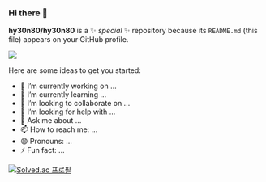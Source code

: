 ### Hi there 👋


**hy30n80/hy30n80** is a ✨ _special_ ✨ repository because its `README.md` (this file) appears on your GitHub profile.

<img src="https://img.shields.io/badge/Firebase-FFCA28?style=flat-square&logo=firebase&logoColor=white"/>




Here are some ideas to get you started:

- 🔭 I’m currently working on ...
- 🌱 I’m currently learning ...
- 👯 I’m looking to collaborate on ...
- 🤔 I’m looking for help with ...
- 💬 Ask me about ...
- 📫 How to reach me: ...
- 😄 Pronouns: ...
- ⚡ Fun fact: ...

[![Solved.ac
프로필](http://mazassumnida.wtf/api/mini/generate_badge?boj=hy30n80)](https://solved.ac/hy30n80)
